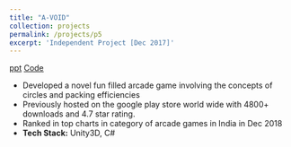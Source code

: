 ```yaml
---
title: "A-VOID"
collection: projects
permalink: /projects/p5
excerpt: 'Independent Project [Dec 2017]'
---
```


[ppt](https://ojs.aaai.org/index.php/AAAI/article/view/5112/4985) [Code](https://ojs.aaai.org/index.php/AAAI/article/view/5112/4985)

* Developed a novel fun filled arcade game involving the concepts of circles and packing efficiencies
* Previously hosted on the google play store world wide with 4800+ downloads and 4.7 star rating. 
* Ranked in top charts in category of arcade games in India in Dec 2018
* <b>Tech Stack:</b> Unity3D, C#